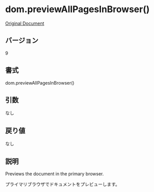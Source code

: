 # dom.previewAllPagesInBrowser()

[Original Document](http://help.adobe.com/en_US/fireworks/cs/extend/WS8B48CD3C-4D08-4b4d-8957-99E431ABA095.html)

## バージョン

9

## 書式

dom.previewAllPagesInBrowser()

## 引数
     
なし

## 戻り値

なし

## 説明

Previews the document in the primary browser.

プライマリブラウザでドキュメントをプレビューします。